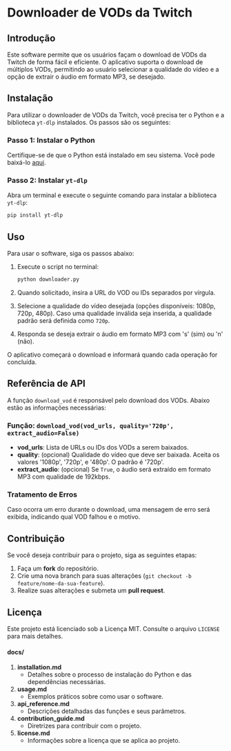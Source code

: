 
# Downloader de VODs da Twitch

## Introdução
Este software permite que os usuários façam o download de VODs da Twitch de forma fácil e eficiente. O aplicativo suporta o download de múltiplos VODs, permitindo ao usuário selecionar a qualidade do vídeo e a opção de extrair o áudio em formato MP3, se desejado.

## Instalação
Para utilizar o downloader de VODs da Twitch, você precisa ter o Python e a biblioteca `yt-dlp` instalados. Os passos são os seguintes:

### Passo 1: Instalar o Python
Certifique-se de que o Python está instalado em seu sistema. Você pode baixá-lo [aqui](https://www.python.org/downloads/).

### Passo 2: Instalar `yt-dlp`
Abra um terminal e execute o seguinte comando para instalar a biblioteca `yt-dlp`:
```bash
pip install yt-dlp
```

## Uso
Para usar o software, siga os passos abaixo:

1. Execute o script no terminal:
   ```bash
   python downloader.py
   ```

2. Quando solicitado, insira a URL do VOD ou IDs separados por vírgula.

3. Selecione a qualidade do vídeo desejada (opções disponíveis: 1080p, 720p, 480p). Caso uma qualidade inválida seja inserida, a qualidade padrão será definida como `720p`.

4. Responda se deseja extrair o áudio em formato MP3 com 's' (sim) ou 'n' (não).

O aplicativo começará o download e informará quando cada operação for concluída.

## Referência de API
A função `download_vod` é responsável pelo download dos VODs. Abaixo estão as informações necessárias:

### Função: `download_vod(vod_urls, quality='720p', extract_audio=False)`
- **vod_urls**: Lista de URLs ou IDs dos VODs a serem baixados.
- **quality**: (opcional) Qualidade do vídeo que deve ser baixada. Aceita os valores '1080p', '720p', e '480p'. O padrão é '720p'.
- **extract_audio**: (opcional) Se `True`, o áudio será extraído em formato MP3 com qualidade de 192kbps.

### Tratamento de Erros
Caso ocorra um erro durante o download, uma mensagem de erro será exibida, indicando qual VOD falhou e o motivo.

## Contribuição
Se você deseja contribuir para o projeto, siga as seguintes etapas:

1. Faça um **fork** do repositório.
2. Crie uma nova branch para suas alterações (`git checkout -b feature/nome-da-sua-feature`).
3. Realize suas alterações e submeta um **pull request**.

## Licença
Este projeto está licenciado sob a Licença MIT. Consulte o arquivo `LICENSE` para mais detalhes.

#### docs/
1. **installation.md**  
   - Detalhes sobre o processo de instalação do Python e das dependências necessárias.  
2. **usage.md**  
   - Exemplos práticos sobre como usar o software.  
3. **api_reference.md**  
   - Descrições detalhadas das funções e seus parâmetros.  
4. **contribution_guide.md**  
   - Diretrizes para contribuir com o projeto.  
5. **license.md**  
   - Informações sobre a licença que se aplica ao projeto.